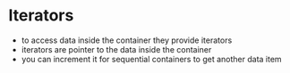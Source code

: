 # Iterators

- to access data inside the container they provide iterators
- iterators are pointer to the data inside the container
- you can increment it for sequential containers to get
  another data item